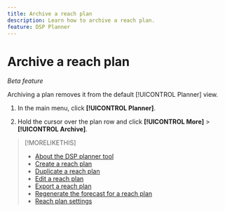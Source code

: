 ```yaml
---
title: Archive a reach plan
description: Learn how to archive a reach plan.
feature: DSP Planner
---
```

# Archive a reach plan

*Beta feature*

Archiving a plan removes it from the default [!UICONTROL Planner] view.<!-- You can still view it by including the [!UICONTROL Status] "[!UICONTROL Archived]" in the view filter. -->

1. In the main menu, click **[!UICONTROL Planner]**.

1. Hold the cursor over the plan row and click **[!UICONTROL More]** > **[!UICONTROL Archive]**.

>[!MORELIKETHIS]
>
>* [About the DSP planner tool](planner-about.md)
>* [Create a reach plan](planner-create.md)
>* [Duplicate a reach plan](planner-duplicate.md)
>* [Edit a reach plan](planner-edit.md)
>* [Export a reach plan](planner-export.md)
>* [Regenerate the forecast for a reach plan](planner-forecast.md)
>* [Reach plan settings](planner-settings.md)

